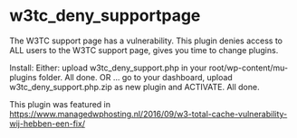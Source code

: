 # w3tc_deny_supportpage
The W3TC support page has a vulnerability. This plugin denies access to ALL users to the W3TC support page, gives you time to change plugins.

Install:
Either: upload w3tc_deny_support.php in your root/wp-content/mu-plugins folder. All done.
OR ... go to your dashboard, upload w3tc_deny_support.php.zip as new plugin and ACTIVATE. All done.

This plugin was featured in https://www.managedwphosting.nl/2016/09/w3-total-cache-vulnerability-wij-hebben-een-fix/
